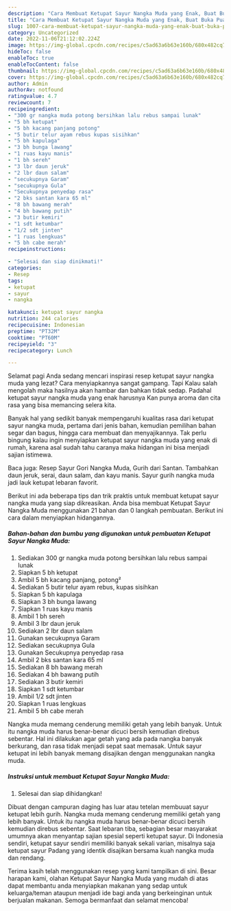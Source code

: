 ```yaml
---
description: "Cara Membuat Ketupat Sayur Nangka Muda yang Enak, Buat Buka Puasa}"
title: "Cara Membuat Ketupat Sayur Nangka Muda yang Enak, Buat Buka Puasa}"
slug: 1007-cara-membuat-ketupat-sayur-nangka-muda-yang-enak-buat-buka-puasa
category: Uncategorized
date: 2022-11-06T21:12:02.224Z
image: https://img-global.cpcdn.com/recipes/c5ad63a6b63e160b/680x482cq70/ketupat-sayur-nangka-muda-foto-resep-utama.jpg
hideToc: false
enableToc: true
enableTocContent: false
thumbnail: https://img-global.cpcdn.com/recipes/c5ad63a6b63e160b/680x482cq70/ketupat-sayur-nangka-muda-foto-resep-utama.jpg
cover: https://img-global.cpcdn.com/recipes/c5ad63a6b63e160b/680x482cq70/ketupat-sayur-nangka-muda-foto-resep-utama.jpg
author: Admin
authorAv: notfound
ratingvalue: 4.7
reviewcount: 7
recipeingredient:
- "300 gr nangka muda potong bersihkan lalu rebus sampai lunak"
- "5 bh ketupat"
- "5 bh kacang panjang potong"
- "5 butir telur ayam rebus kupas sisihkan"
- "5 bh kapulaga"
- "3 bh bunga lawang"
- "1 ruas kayu manis"
- "1 bh sereh"
- "3 lbr daun jeruk"
- "2 lbr daun salam"
- "secukupnya Garam"
- "secukupnya Gula"
- "Secukupnya penyedap rasa"
- "2 bks santan kara 65 ml"
- "8 bh bawang merah"
- "4 bh bawang putih"
- "3 butir kemiri"
- "1 sdt ketumbar"
- "1/2 sdt jinten"
- "1 ruas lengkuas"
- "5 bh cabe merah"
recipeinstructions:

- "Selesai dan siap dinikmati!"
categories:
- Resep
tags:
- ketupat
- sayur
- nangka

katakunci: ketupat sayur nangka 
nutrition: 244 calories
recipecuisine: Indonesian
preptime: "PT32M"
cooktime: "PT60M"
recipeyield: "3"
recipecategory: Lunch

---
```



Selamat pagi Anda sedang mencari inspirasi resep ketupat sayur nangka muda yang lezat? Cara menyiapkannya sangat gampang. Tapi Kalau salah mengolah maka hasilnya akan hambar dan bahkan tidak sedap. Padahal ketupat sayur nangka muda yang enak harusnya Kan punya aroma dan cita rasa yang bisa memancing selera kita.


Banyak hal yang sedikit banyak mempengaruhi kualitas rasa dari ketupat sayur nangka muda, pertama dari jenis bahan, kemudian pemilihan bahan segar dan bagus, hingga cara membuat dan menyajikannya. Tak perlu bingung kalau ingin menyiapkan ketupat sayur nangka muda yang enak di rumah, karena asal sudah tahu caranya maka hidangan ini bisa menjadi sajian istimewa.

Baca juga: Resep Sayur Gori Nangka Muda, Gurih dari Santan. Tambahkan daun jeruk, serai, daun salam, dan kayu manis. Sayur gurih nangka muda jadi lauk ketupat lebaran favorit.


Berikut ini ada beberapa tips dan trik praktis untuk membuat ketupat sayur nangka muda yang siap dikreasikan. Anda bisa membuat Ketupat Sayur Nangka Muda menggunakan 21 bahan dan 0 langkah pembuatan. Berikut ini cara dalam menyiapkan hidangannya.

<!--inarticleads1-->

##### Bahan-bahan dan bumbu yang digunakan untuk pembuatan Ketupat Sayur Nangka Muda:

1. Sediakan 300 gr nangka muda potong bersihkan lalu rebus sampai lunak
1. Siapkan 5 bh ketupat
1. Ambil 5 bh kacang panjang, potong²
1. Sediakan 5 butir telur ayam rebus, kupas sisihkan
1. Siapkan 5 bh kapulaga
1. Siapkan 3 bh bunga lawang
1. Siapkan 1 ruas kayu manis
1. Ambil 1 bh sereh
1. Ambil 3 lbr daun jeruk
1. Sediakan 2 lbr daun salam
1. Gunakan secukupnya Garam
1. Sediakan secukupnya Gula
1. Gunakan Secukupnya penyedap rasa
1. Ambil 2 bks santan kara 65 ml
1. Sediakan 8 bh bawang merah
1. Sediakan 4 bh bawang putih
1. Sediakan 3 butir kemiri
1. Siapkan 1 sdt ketumbar
1. Ambil 1/2 sdt jinten
1. Siapkan 1 ruas lengkuas
1. Ambil 5 bh cabe merah


Nangka muda memang cenderung memiliki getah yang lebih banyak. Untuk itu nangka muda harus benar-benar dicuci bersih kemudian direbus sebentar. Hal ini dilakukan agar getah yang ada pada nangka banyak berkurang, dan rasa tidak menjadi sepat saat memasak. Untuk sayur ketupat ini lebih banyak memang disajikan dengan menggunakan nangka muda. 

<!--inarticleads2-->

##### Instruksi untuk membuat Ketupat Sayur Nangka Muda:


1. Selesai dan siap dihidangkan!

Dibuat dengan campuran daging has luar atau tetelan membuuat sayur ketupat lebih gurih. Nangka muda memang cenderung memiliki getah yang lebih banyak. Untuk itu nangka muda harus benar-benar dicuci bersih kemudian direbus sebentar. Saat lebaran tiba, sebagian besar masyarakat umumnya akan menyantap sajian spesial seperti ketupat sayur. Di Indonesia sendiri, ketupat sayur sendiri memiliki banyak sekali varian, misalnya saja ketupat sayur Padang yang identik disajikan bersama kuah nangka muda dan rendang. 

Terima kasih telah menggunakan resep yang kami tampilkan di sini. Besar harapan kami, olahan Ketupat Sayur Nangka Muda yang mudah di atas dapat membantu anda menyiapkan makanan yang sedap untuk keluarga/teman ataupun menjadi ide bagi anda yang berkeinginan untuk berjualan makanan. Semoga bermanfaat dan selamat mencoba!
